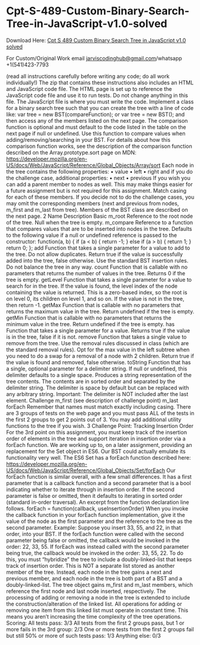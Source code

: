 # Cpt-S-489-Custom-Binary-Search-Tree-in-JavaScript-v1.0-solved

Download Here: [Cpt S 489 Custom Binary Search Tree in JavaScript v1.0 solved](https://jarviscodinghub.com/assignment/custom-binary-search-tree-in-javascript-v1-0-solution/)

For Custom/Original Work email jarviscodinghub@gmail.com/whatsapp +1(541)423-7793

(read all instructions carefully before writing any code; do all work individually!)
The zip that contains these instructions also includes an HTML and JavaScript code file. The HTML page is set
up to reference the JavaScript code file and use it to run tests. Do not change anything in this file. The
JavaScript file is where you must write the code.
Implement a class for a binary search tree such that you can create the tree with a line of code like:
var tree = new BST(compareFunction);
or
var tree = new BST();
and then access any of the members listed on the next page. The comparison function is optional and must
default to the code listed in the table on the next page if null or undefined. Use this function to compare
values when adding/removing/searching in your BST. For details about how this comparison function works,
see the description of the comparison function described on the Array.prototype.sort page on MDN:
https://developer.mozilla.org/en-US/docs/Web/JavaScript/Reference/Global_Objects/Array/sort
Each node in the tree contains the following properties:
• value
• left
• right
and if you do the challenge case, additional properties:
• next
• previous
If you wish you can add a parent member to nodes as well. This may make things easier for a future
assignment but is not required for this assignment.
Match casing for each of these members. If you decide not to do the challenge cases, you may omit the
corresponding members (next and previous from nodes, m_first and m_last from tree).
Members of the BST class are described on the next page.
2
Name Description
Basic
m_root Reference to the root node of the tree. Null when the tree is empty.
m_compare Reference to a function that compares values that are to be inserted into nodes in
the tree. Defaults to the following value if a null or undefined reference is passed to
the constructor:
function(a, b)
{
if (a < b) { return -1; } else if (a > b) { return 1; }
return 0;
};
add Function that takes a single parameter for a value to add to the tree. Do not allow
duplicates. Return true if the value is successfully added into the tree, false
otherwise. Use the standard BST insertion rules. Do not balance the tree in any
way.
count Function that is callable with no parameters that returns the number of values in
the tree. Returns 0 if the tree is empty.
getLevel Function that takes a single parameter for a value to search for in the tree. If the
value is found, the level index of the node containing the value is returned. This is a
zero-based index, so the root is on level 0, its children on level 1, and so on. If the
value is not in the tree, then return -1.
getMax Function that is callable with no parameters that returns the maximum value in the
tree. Return undefined if the tree is empty.
getMin Function that is callable with no parameters that returns the minimum value in the
tree. Return undefined if the tree is empty.
has Function that takes a single parameter for a value. Returns true if the value is in the
tree, false if it is not.
remove Function that takes a single value to remove from the tree. Use the removal rules
discussed in class (which are the standard removal rules). Opt for the max value in
the left subtree when you need to do a swap for a removal of a node with 2
children. Return true if the value is found and removed, false otherwise.
toString Function that has a single, optional parameter for a delimiter string. If null or
undefined, this delimiter defaults to a single space.
Produces a string representation of the tree contents. The contents are in sorted
order and separated by the delimiter string. The delimiter is space by default but
can be replaced with any arbitrary string. Important: The delimiter is NOT included
after the last element.
Challenge
m_first (see description of challenge point)
m_last
forEach
Remember that names must match exactly including casing. There are 3 groups of tests on the web page and
you must pass ALL of the tests in the first 2 groups to get 2 points out of 3. You may add additional utility
functions to the tree if you wish.
3
Challenge Point: Tracking Insertion Order
For the 3rd point on this assignment, you must keep track of the insertion order of elements in the tree and
support iteration in insertion order via a forEach function. We are working up to, on a later assignment,
providing an replacement for the Set object in ES6. Our BST could actually emulate its functionality very well.
The ES6 Set has a forEach function described here:
https://developer.mozilla.org/en-US/docs/Web/JavaScript/Reference/Global_Objects/Set/forEach
Our forEach function is similar overall, with a few small differences. It has a first parameter that is a callback
function and a second parameter that is a bool indicating whether to iterate through in insertion order. If the
second parameter is false or omitted, then it defaults to iterating in sorted order (standard in-order traversal).
An excerpt from the function declaration line follows.
forEach = function(callback, useInsertionOrder)
When you invoke the callback function in your forEach function implementation, give it the value of the node
as the first parameter and the reference to the tree as the second parameter.
Example:
Suppose you insert 33, 55, and 22, in that order, into your BST. If the forEach function were called with the
second parameter being false or omitted, the callback would be invoked in the order: 22, 33, 55. If forEach
was instead called with the second parameter being true, the callback would be invoked in the order: 33, 55,
22.
To do this, you must “hybridize” the tree to include a doubly-linked-list that keeps track of insertion order.
This is NOT a separate list stored as another member of the tree. Instead, each node in the tree gains a next
and previous member, and each node in the tree is both part of a BST and a doubly-linked-list. The tree object
gains m_first and m_last members, which reference the first node and last node inserted, respectively. The
processing of adding or removing a node in the tree is extended to include the construction/alteration of the
linked list.
All operations for adding or removing one item from this linked list must operate in constant time. This means
you aren’t increasing the time complexity of the tree operations.
Scoring:
All tests pass: 3/3
All tests from the first 2 groups pass, but 1 or more fails in the 3rd group: 2/3
One or more tests from the first 2 groups fail but still 50% or more of such tests pass: 1/3
Anything else: 0/3


